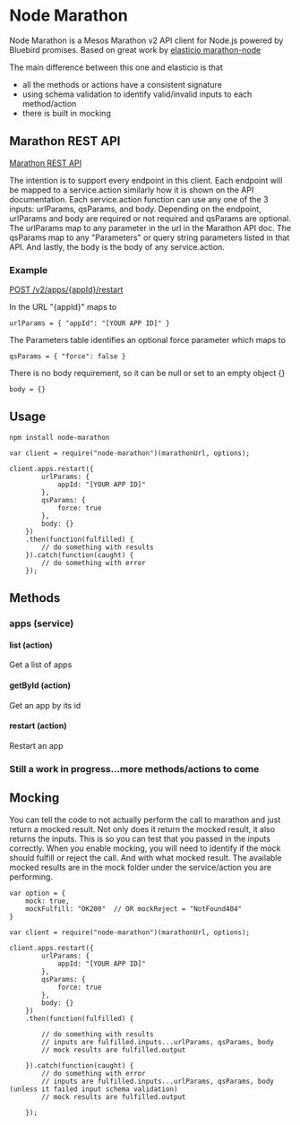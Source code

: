 # Node Marathon
Node Marathon is a Mesos Marathon v2 API client for Node.js powered by Bluebird promises.  Based on great work by 
[elasticio marathon-node](https://github.com/elasticio/marathon-node)

The main difference between this one and elasticio is that 

- all the methods or actions have a consistent signature
- using schema validation to identify valid/invalid inputs to each method/action
- there is built in mocking

## Marathon REST API
[Marathon REST API](https://mesosphere.github.io/marathon/docs/rest-api.html)

The intention is to support every endpoint in this client.  Each endpoint will be mapped to a service.action similarly how it is shown on the API documentation.
Each service.action function can use any one of the 3 inputs: urlParams, qsParams, and body.  Depending on the endpoint, urlParams and body are required or 
not required and qsParams are optional.  The urlParams map to any parameter in the url in the Marathon API doc.  The qsParams map to any  "Parameters" 
or query string parameters listed in that API.  And lastly, the body is the body of any service.action.

### Example
[POST /v2/apps/{appId}/restart](https://mesosphere.github.io/marathon/docs/rest-api.html#post-v2-apps-appid-restart) 

In the URL "{appId}" maps to 
```
urlParams = { "appId": "[YOUR APP ID]" }
```

The Parameters table identifies an optional force parameter which maps to 
```
qsParams = { "force": false }
```

There is no body requirement, so it can be null or set to an empty object {}
```
body = {}
```

## Usage
```
npm install node-marathon

var client = require("node-marathon")(marathonUrl, options);

client.apps.restart({
        urlParams: {
            appId: "[YOUR APP ID]"
        },
        qsParams: {
            force: true
        },
        body: {}
    })
    .then(function(fulfilled) {
        // do something with results
    }).catch(function(caught) {
        // do something with error
    });
```

## Methods

### apps (service)

#### list (action)
Get a list of apps

#### getById (action)
Get an app by its id

#### restart (action)
Restart an app


### Still a work in progress...more methods/actions to come


## Mocking
You can tell the code to not actually perform the call to marathon and just return a mocked result.  Not only does it return the mocked
result, it also returns the inputs.  This is so you can test that you passed in the inputs correctly.  When you enable mocking, you will
need to identify if the mock should fulfill or reject the call. And with what mocked result.  The available mocked results are in the mock
folder under the service/action you are performing.

```
var option = {
    mock: true,
    mockFulfill: "OK200"  // OR mockReject = "NotFound404"
}

var client = require("node-marathon")(marathonUrl, options);

client.apps.restart({
        urlParams: {
            appId: "[YOUR APP ID]"
        },
        qsParams: {
            force: true
        },
        body: {}
    })
    .then(function(fulfilled) {
        
        // do something with results
        // inputs are fulfilled.inputs...urlParams, qsParams, body
        // mock results are fulfilled.output
        
    }).catch(function(caught) {
        // do something with error
        // inputs are fulfilled.inputs...urlParams, qsParams, body (unless it failed input schema validation)
        // mock results are fulfilled.output
                
    });

```
